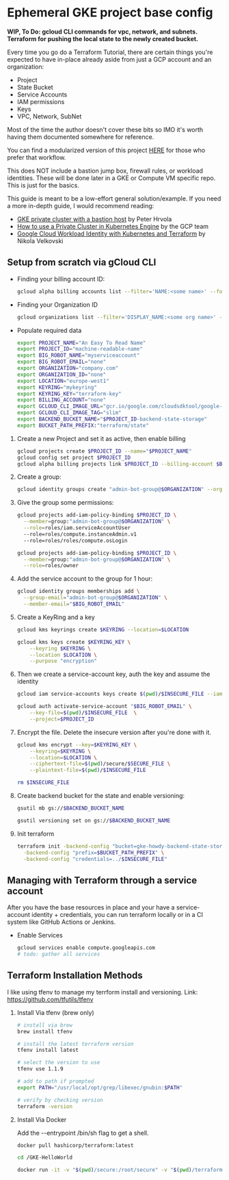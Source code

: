 # Ephemeral GKE project base config

**WIP, To Do: gcloud CLI commands for vpc, network, and subnets. Terraform for pushing the local state to the newly created bucket.**


Every time you go do a Terraform Tutorial, there are certain things you're expected to have in-place already aside from just a GCP account and an organization:

- Project
- State Bucket
- Service Accounts
- IAM permissions
- Keys
- VPC, Network, SubNet

Most of the time the author doesn't cover these bits so IMO it's worth having them documented somewhere for reference.

You can find a modularized version of this project [HERE](https://github.com/cloudymax/modules-gcp-tf-base) for those who prefer that workflow.

This does NOT include a bastion jump box, firewall rules, or workload identities. These will be done later in a GKE or Compute VM specific repo. This is just for the basics.

This guide is meant to be a low-effort general solution/example.
If you need a more in-depth guide, I would recommend reading:

- [GKE private cluster with a bastion host](https://medium.com/google-cloud/gke-private-cluster-with-a-bastion-host-5480b44793a7) by Peter Hrvola
- [How to use a Private Cluster in Kubernetes Engine](https://github.com/GoogleCloudPlatform/gke-private-cluster-demo) by the GCP team
- [Google Cloud Workload Identity with Kubernetes and Terraform](https://www.cobalt.io/blog/google-cloud-workload-identity-with-kubernetes-and-terraform) by Nikola Velkovski

## Setup from scratch via gCloud CLI

- Finding your billing account ID:

  ```bash
  gcloud alpha billing accounts list --filter='NAME:<some name>' --format='value(ACCOUNT_ID)'
  ```

- Finding your Organization ID
  
  ```bash
  gcloud organizations list --filter='DISPLAY_NAME:<some org name>' --format='value(ID)'
  ```

- Populate required data

  ```bash
  export PROJECT_NAME="An Easy To Read Name"
  export PROJECT_ID="machine-readable-name"
  export BIG_ROBOT_NAME="myserviceaccount"
  export BIG_ROBOT_EMAIL="none"
  export ORGANIZATION="company.com"
  export ORGANIZATION_ID="none"
  export LOCATION="europe-west1"
  export KEYRING="mykeyring"
  export KEYRING_KEY="terraform-key"
  export BILLING_ACCOUNT="none"
  export GCLOUD_CLI_IMAGE_URL="gcr.io/google.com/cloudsdktool/google-cloud-cli"
  export GCLOUD_CLI_IMAGE_TAG="slim"
  export BACKEND_BUCKET_NAME="$PROJECT_ID-backend-state-storage"
  export BUCKET_PATH_PREFIX:"terraform/state"
  ```

1. Create a new Project and set it as active, then enable billing

    ```bash
    gcloud projects create $PROJECT_ID --name="$PROJECT_NAME"
    gcloud config set project $PROJECT_ID
    gcloud alpha billing projects link $PROJECT_ID --billing-account $BILLING_ACCOUNT
    ```

1. Create a group:

    ```bash
    gcloud identity groups create "admin-bot-group@$ORGANIZATION" --organization=$ORGANIZATION --display-name="top-level bot group" --description="Admin level access   robots"
    ```

2. Give the group some permissions:

    ```bash
    gcloud projects add-iam-policy-binding $PROJECT_ID \
      --member=group:"admin-bot-group@$ORGANIZATION" \
      --role=roles/iam.serviceAccountUser
      --role=roles/compute.instanceAdmin.v1
      --role=roles/roles/compute.osLogin

    gcloud projects add-iam-policy-binding $PROJECT_ID \
      --member=group:"admin-bot-group@$ORGANIZATION" \
      --role=roles/owner
    ```

4. Add the service account to the group for 1 hour:

    ```bash
    gcloud identity groups memberships add \
      --group-email="admin-bot-group@$ORGANIZATION" \
      --member-email="$BIG_ROBOT_EMAIL"
    ```

5. Create a KeyRing and a key

    ```bash
    gcloud kms keyrings create $KEYRING --location=$LOCATION

    gcloud kms keys create $KEYRING_KEY \
        --keyring $KEYRING \
        --location $LOCATION \
        --purpose "encryption"
    ```

6. Then we create a service-account key, auth the key and assume the identity

    ```bash
    gcloud iam service-accounts keys create $(pwd)/$INSECURE_FILE --iam-account="$BIG_ROBOT_EMAIL"

    gcloud auth activate-service-account "$BIG_ROBOT_EMAIL" \
        --key-file=$(pwd)/$INSECURE_FILE  \
        --project=$PROJECT_ID
    ```

7. Encrypt the file. Delete the insecure version after  you're done with it.

    ```bash
    gcloud kms encrypt --key=$KEYRING_KEY \
        --keyring=$KEYRING \
        --location=$LOCATION \
        --ciphertext-file=$(pwd)/secure/$SECURE_FILE \
        --plaintext-file=$(pwd)/$INSECURE_FILE

    rm $INSECURE_FILE
    ```

8. Create backend bucket for the state and enable versioning:

    ```bash
    gsutil mb gs://$BACKEND_BUCKET_NAME

    gsutil versioning set on gs://$BACKEND_BUCKET_NAME
    ```

7. Init terraform

    ```bash
    terraform init -backend-config "bucket=gke-howdy-backend-state-storage" \
      -backend-config "prefix=$BUCKET_PATH_PREFIX" \
      -backend-config "credentials=../$INSECURE_FILE" 
    ```

## Managing with Terraform through a service account

After you have the base resources in place and your have a service-account identity + credentials, you can run terraform locally or in a CI system like GitHub Actions or Jenkins.

- Enable Services 

  ```bash
  gcloud services enable compute.googleapis.com
  # todo: gather all services
  ```

## Terraform Installation Methods

I like using tfenv to manage my terrform install and versioning. Link: https://github.com/tfutils/tfenv

1. Install Via tfenv (brew only)

    ```bash
    # install via brew
    brew install tfenv

    # install the latest terraform version
    tfenv install latest

    # select the version to use 
    tfenv use 1.1.9

    # add to path if prompted
    export PATH="/usr/local/opt/grep/libexec/gnubin:$PATH"

    # verify by checking version
    terraform -version
    ```

2. Install Via Docker

    Add the --entrypoint /bin/sh flag to get a shell.

    ```bash
    docker pull hashicorp/terraform:latest

    cd /GKE-HelloWorld

    docker run -it -v "$(pwd)/secure:/root/secure" -v "$(pwd)/terraform:/root/terraform" --workdir "/root/terraform" hashicorp/terraform:latest init
    ```
